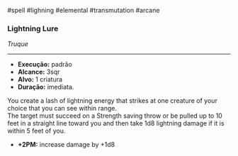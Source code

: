 #spell #lighning #elemental #transmutation #arcane 
### Lightning Lure
*Truque*
___
- **Execução:** padrão
- **Alcance:** 3sqr
- **Alvo:** 1 criatura
- **Duração:** imediata.

You create a lash of lightning energy that strikes at one creature of your choice that you can see within range.  
The target must succeed on a Strength saving throw or be pulled up to 10 feet in a straight line toward you and then take 1d8 lightning damage if it is within 5 feet of you. 

- **+2PM:** increase damage by +1d8
